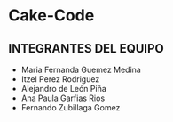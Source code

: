 # Cake-Code


## INTEGRANTES DEL EQUIPO
- Maria Fernanda Guemez Medina
- Itzel Perez Rodriguez
- Alejandro de León Piña
- Ana Paula Garfias Rios
- Fernando Zubillaga Gomez